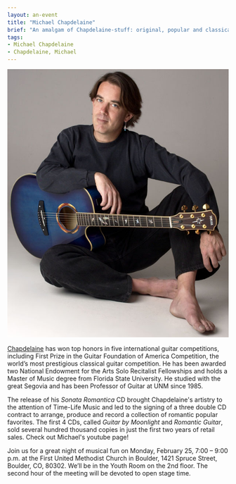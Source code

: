 ```yaml
---
layout: an-event
title: "Michael Chapdelaine"
brief: "An amalgam of Chapdelaine-stuff: original, popular and classical."
tags:
- Michael Chapdelaine
- Chapdelaine, Michael
---
```


![MichaelChapdelaine](/pics/20190225-MichaelChapdelaine.jpg)

[Chapdelaine](https://www.michaelchapdelaine.com/) has won top honors in five international guitar competitions, including First Prize in the Guitar Foundation of America Competition, the world’s most prestigious classical guitar competition. He has been awarded two National Endowment for the Arts Solo Recitalist Fellowships and holds a Master of Music degree from Florida State University. He studied with the great Segovia and has been Professor of Guitar at UNM since 1985.

The release of his _Sonata Romantica_ CD brought Chapdelaine's artistry to the attention of Time-Life Music and led to the signing of a three double CD contract to arrange, produce and record a collection of romantic popular favorites. The first 4 CDs, called _Guitar by Moonlight_ and _Romantic Guitar_, sold several hundred thousand copies in just the first two years of retail sales.
Check out Michael's youtube page!

Join us for a great night of musical fun on Monday, February 25, 7:00 – 9:00 p.m. at the First United Methodist Church in Boulder, 1421 Spruce Street, Boulder, CO, 80302. We’ll be in the Youth Room on the 2nd floor. The second hour of the meeting will be devoted to open stage time.  
